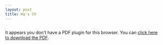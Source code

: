 ```yaml
---
layout: post
title: Hạ's CV
---
```


<html lang="en">
<head>
  <meta charset="UTF-8">
  <meta name="viewport" content="width=device-width, initial-scale=1.0">
  <style>
    /* Flexbox to center the embedded PDF */
    .pdf-container {
      display: flex;
      justify-content: center; /* Horizontally centers the PDF */
    }
  </style>
</head>
<body>

  <!-- Center the PDF using Flexbox -->
  <div class="pdf-container">
    <object data="/assets/CV.pdf" type="application/pdf" width="1100" height="1200">
      <p>It appears you don't have a PDF plugin for this browser. You can <a href="/assets/CV.pdf">click here to download the PDF</a>.</p>
    </object>
  </div>

</body>
</html>
